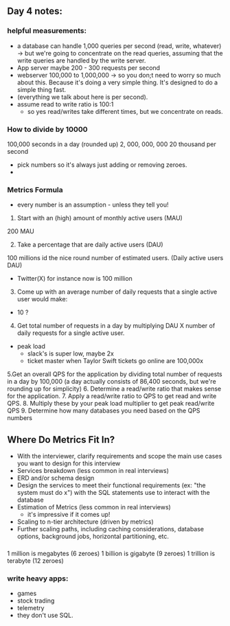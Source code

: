 ## Day 4 notes:

### helpful measurements:

- a database can handle 1,000 queries per second (read, write, whatever) -> but we're going to concentrate on the read queries, assuming that the write queries are handled by the write server.
- App server maybe 200 - 300 requests per second
- webserver 100,000 to 1,000,000 -> so you don;t need to worry so much about this. Because it's doing a very simple thing. It's designed to do a simple thing fast.
- (everything we talk about here is per second).
- assume read to write ratio is 100:1
  - so yes read/writes take different times, but we concentrate on reads.
### How to divide by 10000

100,000 seconds in a day (rounded up)
2, 000, 000, 000
20 thousand per second
- pick numbers so it's always just adding or removing zeroes.
- 
### Metrics Formula
- every number is an assumption - unless they tell you!
1. Start with an (high) amount of monthly active users (MAU)

200 MAU

2. Take a percentage that are daily active users (DAU)

100 millions id the nice round number of estimated users. (Daily active users DAU)
  - Twitter(X) for instance now is 100 million

3. Come up with an average number of daily requests that a single active user would make:

- 10 ?


4. Get total number of requests in a day by multiplying DAU X number of daily requests for a single active user.

- peak load
  - slack's is super low, maybe 2x
  - ticket master when Taylor Swift tickets go online are 100,000x

5.Get an overall QPS for the application by dividing total number of requests in a day by 100,000 (a day actually consists of 86,400 seconds, but we're rounding up for simplicity)
6. Determine a read/write ratio that makes sense for the application.
7. Apply a read/write ratio to QPS to get read and write QPS.
8. Multiply these by your peak load multiplier to get peak read/write QPS
9. Determine how many databases you need based on the QPS numbers



## Where Do Metrics Fit In?
- With the interviewer, clarify requirements and scope the main use cases you want to design for this interview
- Services breakdown (less common in real interviews)
- ERD and/or schema design
- Design the services to meet their functional requirements (ex: "the system must do x") with the SQL statements use to interact with the database
- Estimation of Metrics (less common in real interviews)
  - it's impressive if it comes up!
- Scaling to n-tier architecture (driven by metrics)
- Further scaling paths, including caching considerations, database options, background jobs, horizontal partitioning, etc.

###
1 million is megabytes (6 zeroes)
1 billion is gigabyte (9 zeroes)
1 trillion is terabyte (12 zeroes)

### write heavy apps:

- games
- stock trading
- telemetry
- they don't use SQL.

